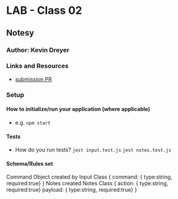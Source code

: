 # LAB - Class 02

## Notesy

### Author: Kevin Dreyer

### Links and Resources

- [submission PR](https://github.com/kevindreyer-CF401JSd/notes/pull/2)

### Setup

#### How to initialize/run your application (where applicable)

- e.g. `npm start`

#### Tests

- How do you run tests?
    `jest input.test.js`
    `jest notes.test.js`

#### Schema/Rules set

Command Object created by Input Class
{ 
    command: { type:string, required:true}
}
Notes created Notes Class
{ 
    action: { type:string, required:true}
    payload: { type:string, required:true}
}

